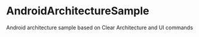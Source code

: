 # AndroidArchitectureSample
 Android architecture sample based on Clear Architecture and UI commands

